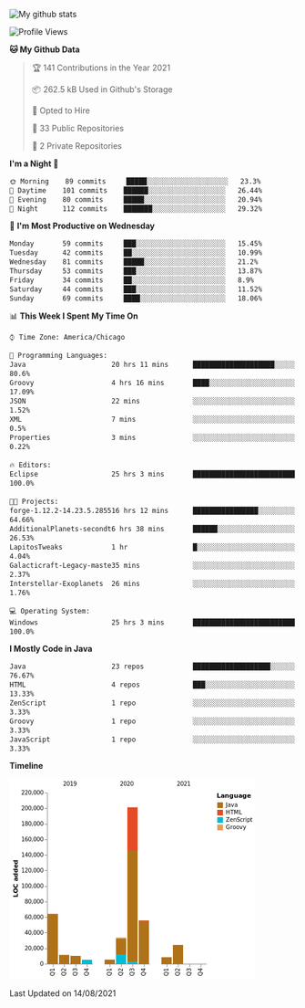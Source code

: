 ![My github stats](https://github-readme-stats.vercel.app/api?username=romvoid95&theme=gruvbox&include_all_commits=true&show_icons=true")

<!--START_SECTION:waka-->
![Profile Views](http://img.shields.io/badge/Profile%20Views-0-blue)

**🐱 My Github Data** 

> 🏆 141 Contributions in the Year 2021
 > 
> 📦 262.5 kB Used in Github's Storage 
 > 
> 💼 Opted to Hire
 > 
> 📜 33 Public Repositories 
 > 
> 🔑 2 Private Repositories  
 > 
**I'm a Night 🦉** 

```text
🌞 Morning    89 commits     █████░░░░░░░░░░░░░░░░░░░░   23.3% 
🌆 Daytime    101 commits    ██████░░░░░░░░░░░░░░░░░░░   26.44% 
🌃 Evening    80 commits     █████░░░░░░░░░░░░░░░░░░░░   20.94% 
🌙 Night      112 commits    ███████░░░░░░░░░░░░░░░░░░   29.32%

```
📅 **I'm Most Productive on Wednesday** 

```text
Monday       59 commits     ███░░░░░░░░░░░░░░░░░░░░░░   15.45% 
Tuesday      42 commits     ██░░░░░░░░░░░░░░░░░░░░░░░   10.99% 
Wednesday    81 commits     █████░░░░░░░░░░░░░░░░░░░░   21.2% 
Thursday     53 commits     ███░░░░░░░░░░░░░░░░░░░░░░   13.87% 
Friday       34 commits     ██░░░░░░░░░░░░░░░░░░░░░░░   8.9% 
Saturday     44 commits     ███░░░░░░░░░░░░░░░░░░░░░░   11.52% 
Sunday       69 commits     ████░░░░░░░░░░░░░░░░░░░░░   18.06%

```


📊 **This Week I Spent My Time On** 

```text
⌚︎ Time Zone: America/Chicago

💬 Programming Languages: 
Java                     20 hrs 11 mins      ████████████████████░░░░░   80.6% 
Groovy                   4 hrs 16 mins       ████░░░░░░░░░░░░░░░░░░░░░   17.09% 
JSON                     22 mins             ░░░░░░░░░░░░░░░░░░░░░░░░░   1.52% 
XML                      7 mins              ░░░░░░░░░░░░░░░░░░░░░░░░░   0.5% 
Properties               3 mins              ░░░░░░░░░░░░░░░░░░░░░░░░░   0.22%

🔥 Editors: 
Eclipse                  25 hrs 3 mins       █████████████████████████   100.0%

🐱‍💻 Projects: 
forge-1.12.2-14.23.5.285516 hrs 12 mins      ████████████████░░░░░░░░░   64.66% 
AdditionalPlanets-secondt6 hrs 38 mins       ██████░░░░░░░░░░░░░░░░░░░   26.53% 
LapitosTweaks            1 hr                █░░░░░░░░░░░░░░░░░░░░░░░░   4.04% 
Galacticraft-Legacy-maste35 mins             ░░░░░░░░░░░░░░░░░░░░░░░░░   2.37% 
Interstellar-Exoplanets  26 mins             ░░░░░░░░░░░░░░░░░░░░░░░░░   1.76%

💻 Operating System: 
Windows                  25 hrs 3 mins       █████████████████████████   100.0%

```

**I Mostly Code in Java** 

```text
Java                     23 repos            ███████████████████░░░░░░   76.67% 
HTML                     4 repos             ███░░░░░░░░░░░░░░░░░░░░░░   13.33% 
ZenScript                1 repo              ░░░░░░░░░░░░░░░░░░░░░░░░░   3.33% 
Groovy                   1 repo              ░░░░░░░░░░░░░░░░░░░░░░░░░   3.33% 
JavaScript               1 repo              ░░░░░░░░░░░░░░░░░░░░░░░░░   3.33%

```


**Timeline**

![Chart not found](https://raw.githubusercontent.com/ROMVoid95/ROMVoid95/master/charts/bar_graph.png) 


 Last Updated on 14/08/2021
<!--END_SECTION:waka-->
